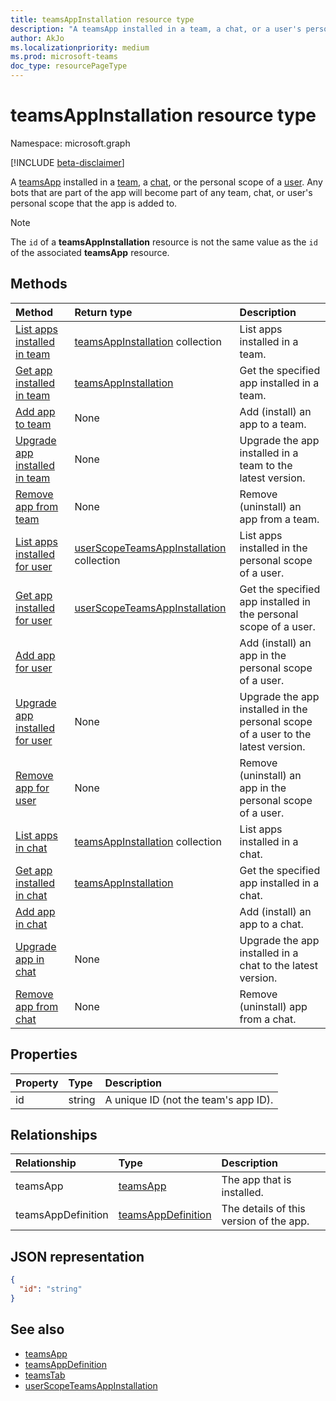 ```yaml
---
title: teamsAppInstallation resource type
description: "A teamsApp installed in a team, a chat, or a user's personal scope. "
author: AkJo
ms.localizationpriority: medium
ms.prod: microsoft-teams
doc_type: resourcePageType
---
```


# teamsAppInstallation resource type

Namespace: microsoft.graph

[!INCLUDE [beta-disclaimer](../../includes/beta-disclaimer.md)]

A [teamsApp](teamsapp.md) installed in a [team](team.md), a [chat](chat.md), or the personal scope of a [user](user.md). Any bots that are part of the app will become part of any team, chat, or user's personal scope that the app is added to.

> [!NOTE]
> The `id` of a **teamsAppInstallation** resource is not the same value as the `id` of the associated **teamsApp** resource.

## Methods

| Method                                                                                | Return type                                                                  | Description                                                                      |
| :------------------------------------------------------------------------------------ | :--------------------------------------------------------------------------- | :------------------------------------------------------------------------------- |
| [List apps installed in team](../api/team-list-installedapps.md)                      | [teamsAppInstallation](teamsappinstallation.md) collection                   | List apps installed in a team.                                                   |
| [Get app installed in team](../api/team-get-installedapps.md)                         | [teamsAppInstallation](teamsappinstallation.md)                              | Get the specified app installed in a team.                                       |
| [Add app to team](../api/team-post-installedapps.md)                                  | None                                                                         | Add (install) an app to a team.                                                  |
| [Upgrade app installed in team](../api/team-teamsappinstallation-upgrade.md)          | None                                                                         | Upgrade the app installed in a team to the latest version.                       |
| [Remove app from team](../api/team-delete-installedapps.md)                           | None                                                                         | Remove (uninstall) an app from a team.                                           |
| [List apps installed for user](../api/userteamwork-list-installedapps.md)             | [userScopeTeamsAppInstallation](userscopeteamsappinstallation.md) collection | List apps installed in the personal scope of a user.                             |
| [Get app installed for user](../api/userteamwork-get-installedapps.md)                | [userScopeTeamsAppInstallation](userscopeteamsappinstallation.md)            | Get the specified app installed in the personal scope of a user.                 |
| [Add app for user](../api/userteamwork-post-installedapps.md)                         |                                                                              | Add (install) an app in the personal scope of a user.                            |
| [Upgrade app installed for user](../api/userteamwork-teamsappinstallation-upgrade.md) | None                                                                         | Upgrade the app installed in the personal scope of a user to the latest version. |
| [Remove app for user](../api/userteamwork-delete-installedapps.md)                    | None                                                                         | Remove (uninstall) an app in the personal scope of a user.                       |
| [List apps in chat](../api/chat-list-installedapps.md)                                | [teamsAppInstallation](teamsappinstallation.md) collection                   | List apps installed in a chat.                                                   |
| [Get app installed in chat](../api/chat-get-installedapps.md)                         | [teamsAppInstallation](teamsappinstallation.md)                              | Get the specified app installed in a chat.                                       |
| [Add app in chat](../api/chat-post-installedapps.md)                                  |                                                                              | Add (install) an app to a chat.                                                  |
| [Upgrade app in chat](../api/chat-teamsappinstallation-upgrade.md)                    | None                                                                         | Upgrade the app installed in a chat to the latest version.                       |
| [Remove app from chat](../api/chat-delete-installedapps.md)                           | None                                                                         | Remove (uninstall) app from a chat.                                              |

## Properties

| Property | Type   | Description                          |
| :------- | :----- | :----------------------------------- |
| id       | string | A unique ID (not the team's app ID). |

## Relationships

| Relationship       | Type                                        | Description                             |
| :----------------- | :------------------------------------------ | :-------------------------------------- |
| teamsApp           | [teamsApp](teamsapp.md)                     | The app that is installed.              |
| teamsAppDefinition | [teamsAppDefinition](teamsappdefinition.md) | The details of this version of the app. |

## JSON representation

<!-- {
  "blockType": "resource",
  "@odata.type": "microsoft.graph.teamsAppInstallation",
  "baseType": "microsoft.graph.entity"
}-->

```json
{
  "id": "string"
}
```

## See also

- [teamsApp](teamsapp.md)
- [teamsAppDefinition](teamsappdefinition.md)
- [teamsTab](../resources/teamstab.md)
- [userScopeTeamsAppInstallation](../resources/userscopeteamsappinstallation.md)

<!-- uuid: 8fcb5dbc-d5aa-4681-8e31-b001d5168d79
2015-10-25 14:57:30 UTC -->

<!--
{
  "type": "#page.annotation",
  "description": "teamsApp resource",
  "keywords": "",
  "section": "documentation",
  "tocPath": "",
  "suppressions": []
}
-->
